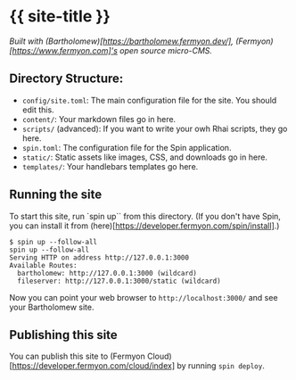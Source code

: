 # {{ site-title }}

_Built with (Bartholomew)[https://bartholomew.fermyon.dev/], (Fermyon)[https://www.fermyon.com]'s open source micro-CMS._

## Directory Structure:

- `config/site.toml`: The main configuration file for the site. You should edit this.
- `content/`: Your markdown files go in here.
- `scripts/` (advanced): If you want to write your owh Rhai scripts, they go here.
- `spin.toml`: The configuration file for the Spin application.
- `static/`: Static assets like images, CSS, and downloads go in here.
- `templates/`: Your handlebars templates go here. 

## Running the site

To start this site, run `spin up`` from this directory.  (If you don't have Spin, you can install it from (here)[https://developer.fermyon.com/spin/install].)

```console
$ spin up --follow-all
spin up --follow-all
Serving HTTP on address http://127.0.0.1:3000
Available Routes:
  bartholomew: http://127.0.0.1:3000 (wildcard)
  fileserver: http://127.0.0.1:3000/static (wildcard)
```

Now you can point your web browser to `http://localhost:3000/` and see your Bartholomew site.

## Publishing this site

You can publish this site to (Fermyon Cloud)[https://developer.fermyon.com/cloud/index] by running `spin deploy`.
